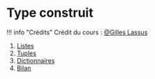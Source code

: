 #  Type construit

!!! info "Crédits"
    Crédit du cours : [@Gilles Lassus](https://sofaugeras.github.io/1NSI/T3_Type_construit/sommaire/)

1. [Listes](../3.1_Listes/cours/)
2. [Tuples](../3.2_Tuples/cours/)
3. [Dictionnaires](../3.3_Dictionnaires/cours/)
4. [Bilan](../3.4_bilan/cours)
